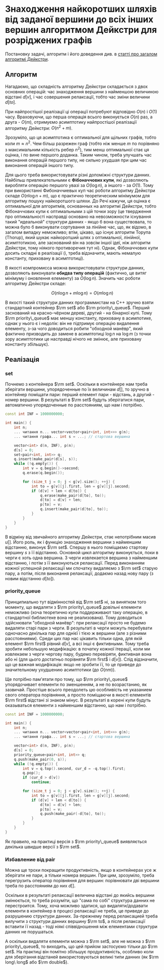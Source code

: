 # Знаходження найкоротших шляхів від заданої вершини до всіх інших вершин алгоритмом Дейкстри для розріджених графів

Постановку задачі, алгоритм і його доведення див. в [статті про загалом алгоритмі Дейкстри](dijkstra).

## Алгоритм

Нагадаємо, що складність алгоритму Дейкстри складається з двох основних операцій: час знаходження вершини з найменшою величиною відстані $d[v]$, і час совершения релаксації, тобто час зміни величини $d[to]$.

При найпростішої реалізації ці операції потребуют відповідно $O(n)$ і $O(1)$ часу. Враховуючи, що перша операція всього виконується $O(n)$ раз, а друга - $O(m)$, отримуємо асимптотику найпростішої реалізації алгоритму Дейкстри: $O(n^2+m)$.

Зрозуміло, що ця асимптотика є оптимальної для щільних графів, тобто коли $m \approx n^2$. Чем більш разрежен граф (тобто ніж менше $m$ по порівняно з максимальним кількість ребер $n^2$), тим менш оптимальної стає ця оцінка, і по вине першого доданка. Таким чином, треба улучшать час виконання операцій першого типу, не сильно ухудшая при цим час виконання операцій іншого типу.

Для цього треба використовувати різні допоміжні структури данних. Найбільш привлекательными є **Фібоначчових купи**, які дозволяють виробляти операцію першого увазі за $O(\log n)$, а іншого - за $O(1)$. Тому при використанні Фибоначчиевых куп час роботи алгоритму Дейкстри складе $O(n \log n + m)$, що є практично теоретическим мінімумом для алгоритму пошуку найкоротшого шляхи. До Речі кажучи, ця оцінка є оптимальної для алгоритмів, основанных на алгоритмі Дейкстри, тобто Фібоначчових купи є оптимальными з цій точки зору (це твердження про оптимальності насправді основано на невозможности існування такий "идеальной" структури данних - якщо б вона существовала, то можна було б виконувати сортування за лінійне час, що, як відомо, в загалом випадку неможливо; втім, цікаво, що існує алгоритм Торупа (Thorup), який шукає найкоротший шлях з оптимальної, лінійної, асимптотикою, але заснований він на зовсім іншої ідеї, ніж алгоритм Дейкстри, тому ніякого противоречия тут ні). Однак, Фібоначчових купи досить складні в реалізації (і, треба відзначити, мають немалую константу, приховану в асимптотиці).

В якості компромисса можна використовувати структури данних, дозволяють виконувати **обидва типу операцій** (фактично, це витяг мінімуму і оновлення елементу) за $O(\log n)$. Значить час роботи алгоритму Дейкстри складе:

$$
O(n \log n + m \log n) = O (m \log n)
$$

В якості такий структури данних программистам на C++ зручно взяти стандартний контейнер $\rm set$ або $\rm priority\_queue$. Перший заснований на красно-чёрном дереві, другий - на бінарної купі. Тому $\rm priority\_queue$ має меншу константу, приховану в асимпотике, однак у нього є і недолік: він не підтримує операцію видалення елементу, з-за чого доводиться робити "обходной манёвр", який фактично призводить до замене в асимптотиці $\log n$ на $\log m$ (з точки зору асимптотики це насправді нічого не змінює, але приховану константу збільшує).

## Реалізація

### set

Почнемо з контейнера $\rm set$. Оскільки в контейнере нам треба зберігати вершини, упорядоченные по їх величинам $d[]$, то зручно в контейнер поміщати пари: перший елемент пари - відстань, а другий - номер вершини. В результаті в $\rm set$ будуть зберігатися пари, автоматично упорядоченные по расстояниям, що нам і потрібно.

<!--- TODO: specify code snippet id -->
``` cpp
const int INF = 1000000000;

int main() {
    int n;
    ... читання n... vector<vector<pair<int, int>>> g(n);
    ... читання графа... int s = ...; // стартова вершина

    vector<int> d(n, INF), p(n);
    d[s] = 0;
    set<pair<int, int>> q;
    q.insert(make_pair(d[s], s));
    while (!q.empty()) {
        int v = q.begin()->second;
        q.erase(q.begin());

        for (size_t j = 0; j < g[v].size(); ++j) {
            int to = g[v][j].first, len = g[v][j].second;
            if (d[v] + len < d[to]) {
                q.erase(make_pair(d[to], to));
                d[to] = d[v] + len;
                p[to] = v;
                q.insert(make_pair(d[to], to));
            }
        }
    }
}
```

В відміну від звичайного алгоритму Дейкстри, стає непотрібним масив $u[]$. Його роль, як і функцію знаходження вершини з найменшим відстанню, виконує $\rm set$. Cпершу в нього поміщаємо стартову вершину $s$ з її відстанню. Основной цикл алгоритму виконується, поки в черги є хоть одна вершина. З черги извлекается вершина з найменшим відстанню, і потім з її виконуються релаксації. Перед виконанням кожної успешной релаксації ми спочатку видаляємо з $\rm set$ старую пару, а потім, після виконання релаксації, додаємо назад нову пару (з новим відстанню $d[to]$).

### priority_queue

Принципиально тут відмінностей від $\rm set$ ні, за винятком того моменту, що видаляти з $\rm priority\_queue$ довільні елементи неможливо (хоча теоретично купи поддерживают таку операцію, в стандартної библиотеке вона не реализована). Тому доводиться здійснювати "обходной манёвр": при релаксації просто не будемо видаляти старі пари з черги. В результаті в черги можуть перебувати одночасно декілька пар для однієї і тією ж вершини (але з різними расстояниями). Среди цих пар нас цікавить тільки одна, для якій елемент $\rm first$ рівний $d[v]$, а всі інші є фиктивными. Тому треба зробити небольшую модифікацію: в початку кожної ітерації, коли ми извлекаем з черги чергову пару, будемо перевіряти, фиктивная вона або ні (для цього достатньо порівняти $\rm first$ і $d[v]$). Слід відзначити, що це важная модифікація: якщо не зробити її, то це приведе до значительному ухудшению асимптотики (до $O(nm)$).

Ще потрібно пам'ятати про тому, що $\rm priority\_queue$ упорядочивает елементи по зменшенням, а не по возрастанию, як зазвичай. Простіше всього преодолеть цю особливість не указанием свого оператора порівняння, а просто поміщаючи в якості елементів $\rm first$ відстані зі знаком мінус. В результаті в корені купи будуть оказываться елементи з найменшим відстанню, що нам і потрібно.

<!--- TODO: specify code snippet id -->
``` cpp
const int INF = 1000000000;

int main() {
    int n;
    ... читання n... vector<vector<pair<int, int>>> g(n);
    ... читання графа... int s = ...; // стартова вершина

    vector<int> d(n, INF), p(n);
    d[s] = 0;
    priority_queue<pair<int, int>> q;
    q.push(make_pair(0, s));
    while (!q.empty()) {
        int v = q.top().second, cur_d = -q.top().first;
        q.pop();
        if (cur_d > d[v])
            continue;

        for (size_t j = 0; j < g[v].size(); ++j) {
            int to = g[v][j].first, len = g[v][j].second;
            if (d[v] + len < d[to]) {
                d[to] = d[v] + len;
                p[to] = v;
                q.push(make_pair(-d[to], to));
            }
        }
    }
}
```

Як правило, на практиці версія з $\rm priority\_queue$ виявляється декілька швидше версії з $\rm set$.

### Избавление від pair

Можна ще трохи покращити продуктивність, якщо в контейнерах усе ж зберігати не пари, а тільки номера вершин. При цим, зрозуміло, треба перегрузить оператор порівняння для вершин: порівнювати дві вершини треба по расстояниям до них $d[]$.

Оскільки в результаті релаксації величина відстані до якийсь вершини змінюється, то треба розуміти, що "сама по собі" структура данних не перестроится. Тому, хоча можливо здатися, що видаляти/додавати елементи в контейнер в процесі релаксації не треба, це приведе до разрушению структури данних. За-прежнему перед релаксацией треба вилучити з структури данних вершину $\rm to$, а після релаксації вставити її назад - тоді ніякі співвідношення між елементами структури данних не порушаться.

А оскільки видаляти елементи можна з $\rm set$, але не можна з $\rm priority\_queue$, то виходить, що цей прийом застосуємо тільки до $\rm set$. На практиці він помітно збільшує продуктивність, особливо коли для зберігання відстаней використовуються великі типи данних (як $\rm long\ long$ або $\rm double$).
